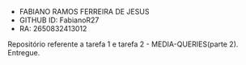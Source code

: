 - FABIANO RAMOS FERREIRA DE JESUS
- GITHUB ID: FabianoR27
- RA: 2650832413012

Repositório referente a tarefa 1 e tarefa 2 - MEDIA-QUERIES(parte 2). Entregue.